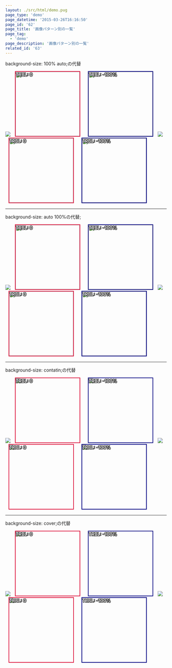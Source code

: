 ```yaml
---
layout: ./src/html/demo.pug
page_type: 'demo'
page_datetime: '2015-03-26T16:16:50'
page_id: '62'
page_title: '画像パターン別の一覧'
page_tag:
  - 'demo'
page_description: '画像パターン別の一覧'
related_id: '63'
---
```

<style>
.wrap{
    position: relative;
    width: 200px;
    height: 200px;
    overflow: hidden;
}

.wrap img{
    position: absolute;
    margin: auto;
}

.type1 img{
    top: 0;
    right: 0;
    bottom: 0;
    left: 0;
}

.type2 img{
    top: -100%;
    right: -100%;
    bottom: -100%;
    left: -100%;
}

.bgs_100auto img{
    width: 100%;
}

.bgs_auto100 img{
    height: 100%;
}

.bgs_contain img{
    max-width: 100%;
    max-height: 100%;
}

.bgs_cover img{
    min-width: 100%;
    min-height: 100%;
}

/* for Debug */
.wrap{
    display: inline-block;
    margin: 0 10px;
}

.type1{
    border: 2px solid crimson;
}

.type2{
    border: 2px solid navy;
}

.type1:after{
    content: 'TRBL: 0';
}

.type2:after{
    content: 'TRBL: -100%';
}

.type1:after,
.type2:after{
    position: absolute;
    color: white;
    font-weight: bold;
    text-shadow:
        -1px -1px 0 #000,
        -1px 1px 0 #000,
        -1px 0 0 #000,
        1px -1px 0 #000,
        1px 1px 0 #000,
        1px 0 0 #000,
        0 -1px 0 #000,
        0 1px 0 #000;
    -ms-filter: "progid:DXImageTransform.Microsoft.dropshadow(OffX=-1, OffY=-1, Color=#000000)progid:DXImageTransform.Microsoft.dropshadow(OffX=-1, OffY=1, Color=#000000)progid:DXImageTransform.Microsoft.dropshadow(OffX=-1, OffY=0, Color=#000000)progid:DXImageTransform.Microsoft.dropshadow(OffX=1, OffY=-1, Color=#000000)progid:DXImageTransform.Microsoft.dropshadow(OffX=1, OffY=1, Color=#000000)progid:DXImageTransform.Microsoft.dropshadow(OffX=1, OffY=0, Color=#000000)progid:DXImageTransform.Microsoft.dropshadow(OffX=0, OffY=-1, Color=#000000)progid:DXImageTransform.Microsoft.dropshadow(OffX=0, OffY=1, Color=#000000)";
    filter: progid:DXImageTransform.Microsoft.Glow(Color=#000000,Strength=1);
}
</style>

<p>background-size: 100% auto;の代替</p>

<img src="https://placekitten.com/g/350/450" />

<div class="wrap bgs_100auto type1">
    <img src="https://placekitten.com/g/350/450" />
</div>

<div class="wrap bgs_100auto type2">
    <img src="https://placekitten.com/g/350/450" />
</div>

<img src="https://placekitten.com/g/450/350" />

<div class="wrap bgs_100auto type1">
    <img src="https://placekitten.com/g/450/350" />
</div>

<div class="wrap bgs_100auto type2">
    <img src="https://placekitten.com/g/450/350" />
</div>

<hr>

<p>background-size: auto 100%の代替;</p>

<img src="https://placekitten.com/g/350/450" />

<div class="wrap bgs_auto100 type1">
    <img src="https://placekitten.com/g/350/450" />
</div>

<div class="wrap bgs_auto100 type2">
    <img src="https://placekitten.com/g/350/450" />
</div>

<img src="https://placekitten.com/g/450/350" />

<div class="wrap bgs_auto100 type1">
    <img src="https://placekitten.com/g/450/350" />
</div>

<div class="wrap bgs_auto100 type2">
    <img src="https://placekitten.com/g/450/350" />
</div>

<hr>

<p>background-size: contatin;の代替</p>

<img src="https://placekitten.com/g/350/450" />

<div class="wrap bgs_contain type1">
    <img src="https://placekitten.com/g/350/450" />
</div>

<div class="wrap bgs_contain type2">
    <img src="https://placekitten.com/g/350/450" />
</div>

<img src="https://placekitten.com/g/450/350" />

<div class="wrap bgs_contain type1">
    <img src="https://placekitten.com/g/450/350" />
</div>

<div class="wrap bgs_contain type2">
    <img src="https://placekitten.com/g/450/350" />
</div>

<hr>

<p>background-size: cover;の代替</p>

<img src="https://placekitten.com/g/350/450" />

<div class="wrap bgs_cover type1">
    <img src="https://placekitten.com/g/350/450" />
</div>

<div class="wrap bgs_cover type2">
    <img src="https://placekitten.com/g/350/450" />
</div>

<img src="https://placekitten.com/g/450/350" />

<div class="wrap bgs_cover type1">
    <img src="https://placekitten.com/g/450/350" />
</div>

<div class="wrap bgs_cover type2">
    <img src="https://placekitten.com/g/450/350" />
</div>

